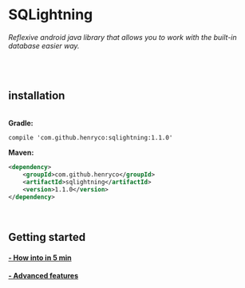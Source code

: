 # SQLightning
###### Reflexive android java library that allows you to work with the built-in database easier way.

<br>
<h2> installation </h2><br>
<b>Gradle:</b>

```Gradle
compile 'com.github.henryco:sqlightning:1.1.0'
```

<b>Maven:</b><br>
```XML
<dependency>
    <groupId>com.github.henryco</groupId>
    <artifactId>sqlightning</artifactId>
    <version>1.1.0</version>
</dependency>
```

<br><h2> Getting started </h2>
<h4> <a href="https://github.com/henryco/SQLightning/wiki/How-into-in-5-min"> - How into in 5 min </a></h4>
<h4> <a href="https://github.com/henryco/SQLightning/wiki/Advanced-features"> - Advanced features </a></h4>
